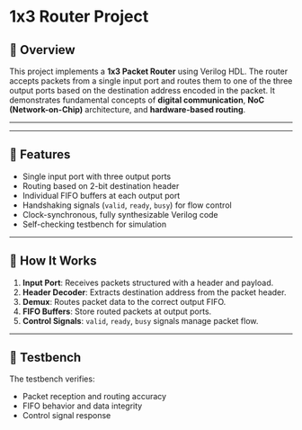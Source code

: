 # 1x3 Router Project

## 🧠 Overview

This project implements a **1x3 Packet Router** using Verilog HDL. The router accepts packets from a single input port and routes them to one of the three output ports based on the destination address encoded in the packet. It demonstrates fundamental concepts of **digital communication**, **NoC (Network-on-Chip)** architecture, and **hardware-based routing**.

---


---

## 🔧 Features

- Single input port with three output ports
- Routing based on 2-bit destination header
- Individual FIFO buffers at each output port
- Handshaking signals (`valid`, `ready`, `busy`) for flow control
- Clock-synchronous, fully synthesizable Verilog code
- Self-checking testbench for simulation

---

## 🚀 How It Works

1. **Input Port**: Receives packets structured with a header and payload.
2. **Header Decoder**: Extracts destination address from the packet header.
3. **Demux**: Routes packet data to the correct output FIFO.
4. **FIFO Buffers**: Store routed packets at output ports.
5. **Control Signals**: `valid`, `ready`, `busy` signals manage packet flow.

---

## 🧪 Testbench

The testbench verifies:
- Packet reception and routing accuracy
- FIFO behavior and data integrity
- Control signal response


